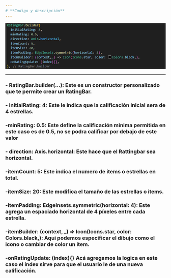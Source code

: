 ```yaml
---
# **Codigo y descripción**
---
```


![Codigo](Codigocap.png)

---
### - **RatingBar.builder(...)**: Este es un constructor personalizado que te permite crear un RatingBar.
### - **initialRating: 4**: Este le indica que la calificación inicial sera de 4 estrellas.
### -**minRating: 0.5**: Este define la calificación minima permitida en este caso es de 0.5, no se podra calificar por debajo de este valor
### - **direction: Axis.horizontal**: Este hace que el Rattingbar sea horizontal.
### -**itemCount: 5**: Este indica el numero de items o estrellas en total.
### -**itemSize: 20**: Este modifica el tamaño de las estrellas o items. 
### -**itemPadding: EdgeInsets.symmetric(horizontal: 4)**: Este agrega un espaciado horizontal de 4 píxeles entre cada estrella. 
### -**itemBuilder: (context, _) => Icon(Icons.star, color: Colors.black,)**: Aqui podemos especificar el dibujo como el icono o cambiar de color un item.
### -**onRatingUpdate: (index){}** Acá agregamos la logica en este caso el index sirve para que el usuario le de una nueva calificación.
